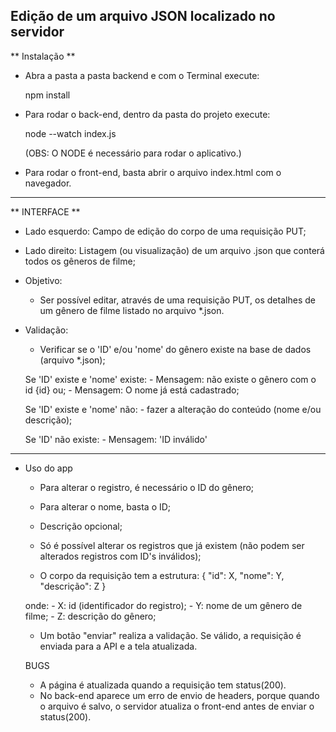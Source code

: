 Edição de um arquivo JSON localizado no servidor
------------------------------------------------
** Instalação **

- Abra a pasta a pasta backend e com o Terminal execute:

  npm install

- Para rodar o back-end, dentro da pasta do projeto execute:

  node --watch index.js

  (OBS: O NODE é necessário para rodar o aplicativo.)

- Para rodar o front-end, basta abrir o arquivo index.html com o navegador.


------------------------------------------------

** INTERFACE **

- Lado esquerdo: Campo de edição do corpo de uma requisição PUT;
- Lado direito: Listagem (ou visualização) de um arquivo .json que conterá todos os gêneros de filme;

- Objetivo:
    - Ser possível editar, através de uma requisição PUT, os detalhes de um gênero de filme listado no arquivo *.json.

- Validação:
    - Verificar se o 'ID' e/ou 'nome' do gênero existe na base de dados (arquivo *.json);

    Se 'ID' existe e 'nome' existe:
        - Mensagem: não existe o gênero com o id {id} ou;
        - Mensagem: O nome já está cadastrado;
        
    Se 'ID' existe e 'nome' não:
        - fazer a alteração do conteúdo (nome e/ou descrição);
    
    Se 'ID' não existe:
        - Mensagem: 'ID inválido'

------------------------------------------------

- Uso do app
    - Para alterar o registro, é necessário o ID do gênero;
    - Para alterar o nome, basta o ID;
    - Descrição opcional;
    - Só é possível alterar os registros que já existem (não podem ser alterados registros com ID's inválidos);

    - O corpo da requisição tem a estrutura:
    {
        "id": X,
        "nome": Y,
        "descrição": Z 
    }

    onde:
        - X: id (identificador do registro);
        - Y: nome de um gênero de filme;
        - Z: descrição do gênero;

    - Um botão "enviar" realiza a validação. Se válido, a requisição é enviada para a API e a tela atualizada.



    BUGS

    - A página é atualizada quando a requisição tem status(200). 
    - No back-end aparece um erro de envio de headers, porque quando o arquivo é salvo, o servidor atualiza o front-end antes de enviar o status(200).